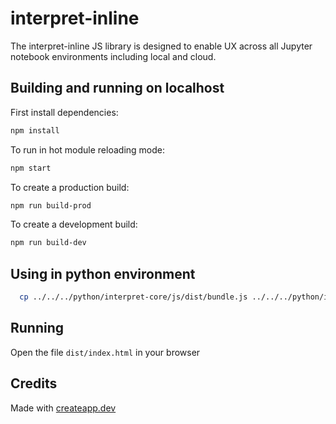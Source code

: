 # interpret-inline

The interpret-inline JS library is designed to enable UX across all Jupyter notebook environments including local and cloud.

## Building and running on localhost

First install dependencies:

```sh
npm install
```

To run in hot module reloading mode:

```sh
npm start
```

To create a production build:

```sh
npm run build-prod
```

To create a development build:

```sh
npm run build-dev
```

## Using in python environment

```sh
  cp ../../../python/interpret-core/js/dist/bundle.js ../../../python/interpret-core/interpret/lib/interpret-inline.js
```

## Running

Open the file `dist/index.html` in your browser

## Credits

Made with [createapp.dev](https://createapp.dev/)
